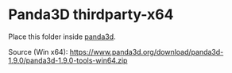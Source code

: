 # Panda3D thirdparty-x64

Place this folder inside [panda3d](https://github.com/nirai-compiler/panda3d).

Source (Win x64): https://www.panda3d.org/download/panda3d-1.9.0/panda3d-1.9.0-tools-win64.zip

